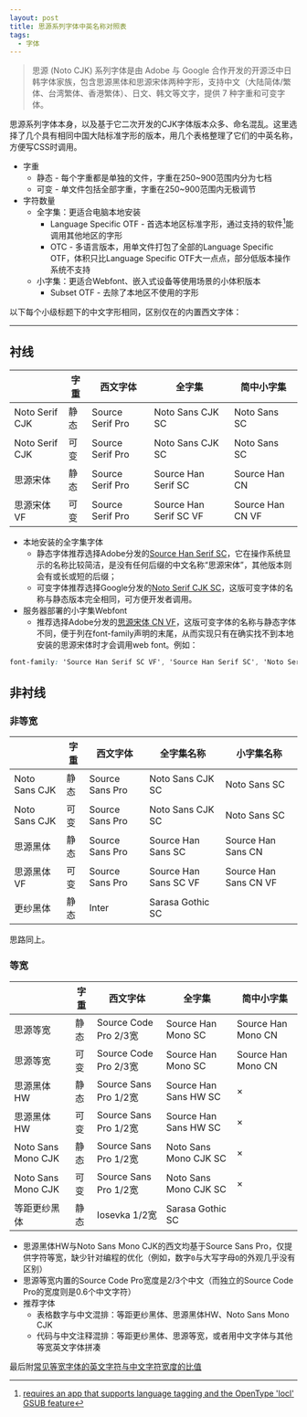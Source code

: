 ```yaml
---
layout: post
title: 思源系列字体中英名称对照表
tags:
  - 字体
---
```


> 思源 (Noto CJK) 系列字体是由 Adobe 与 Google 合作开发的开源泛中日韩字体家族，包含思源黑体和思源宋体两种字形，支持中文（大陆简体/繁体、台湾繁体、香港繁体）、日文、韩文等文字，提供 7 种字重和可变字体。

思源系列字体本身，以及基于它二次开发的CJK字体版本众多、命名混乱。这里选择了几个具有相同中国大陆标准字形的版本，用几个表格整理了它们的中英名称，方便写CSS时调用。

- 字重
	- 静态 - 每个字重都是单独的文件，字重在250~900范围内分为七档
	- 可变 - 单文件包括全部字重，字重在250~900范围内无极调节
- 字符数量
	- 全字集：更适合电脑本地安装
		- Language Specific OTF - 首选本地区标准字形，通过支持的软件[^1]能调用其他地区的字形
		- OTC - 多语言版本，用单文件打包了全部的Language Specific OTF，体积只比Language Specific OTF大一点点，部分低版本操作系统不支持
	- 小字集：更适合Webfont、嵌入式设备等使用场景的小体积版本
		- Subset OTF - 去除了本地区不使用的字形

[^1]: [requires an app that supports language tagging and the OpenType 'locl' GSUB feature](https://github.com/adobe-fonts/source-han-sans/tree/release?tab=readme-ov-file#language-specific-variable-fonts)

以下每个小级标题下的中文字形相同，区别仅在的内置西文字体：

---

## 衬线

|                | 字重  | 西文字体             | 全字集                    | 简中小字集            |
| -------------- | --- | ---------------- | ---------------------- | ---------------- |
| Noto Serif CJK | 静态  | Source Serif Pro | Noto Sans CJK SC       | Noto Sans SC     |
| Noto Serif CJK | 可变  | Source Serif Pro | Noto Sans CJK SC       | Noto Sans SC     |
| 思源宋体           | 静态  | Source Serif Pro | Source Han Serif SC    | Source Han CN    |
| 思源宋体 VF        | 可变  | Source Serif Pro | Source Han Serif SC VF | Source Han CN VF |

- 本地安装的全字集字体
	- 静态字体推荐选择Adobe分发的[Source Han Serif SC](https://github.com/adobe-fonts/source-han-serif/tree/release)，它在操作系统显示的名称比较简洁，是没有任何后缀的中文名称“思源宋体”，其他版本则会有或长或短的后缀；
	- 可变字体推荐选择Google分发的[Noto Serif CJK SC](https://github.com/notofonts/noto-cjk)，这版可变字体的名称与静态版本完全相同，可方便开发者调用。
- 服务器部署的小字集Webfont
    - 推荐选择Adobe分发的[思源宋体 CN VF](https://github.com/adobe-fonts/source-han-serif)，这版可变字体的名称与静态字体不同，便于列在font-family声明的末尾，从而实现只有在确实找不到本地安装的思源宋体时才会调用web font。例如：

``` CSS
font-family: 'Source Han Serif SC VF', 'Source Han Serif SC', 'Noto Serif CJK SC', 'Source Han Serif CN', 'Noto Serif SC', 'Source Han Serif CN VF', serif;
```

## 非衬线

### 非等宽

|               | 字重  | 西文字体            | 全字集名称                 | 小字集名称                 |
| ------------- | --- | --------------- | --------------------- | --------------------- |
| Noto Sans CJK | 静态  | Source Sans Pro | Noto Sans CJK SC      | Noto Sans SC          |
| Noto Sans CJK | 可变  | Source Sans Pro | Noto Sans CJK SC      | Noto Sans SC          |
| 思源黑体          | 静态  | Source Sans Pro | Source Han Sans SC    | Source Han Sans CN    |
| 思源黑体 VF       | 可变  | Source Sans Pro | Source Han Sans SC VF | Source Han Sans CN VF |
| 更纱黑体          | 静态  | Inter           | Sarasa Gothic SC      |                       |

思路同上。

### 等宽

|                    | 字重  | 西文字体                 | 全字集                   | 简中小字集              |
| ------------------ | --- | -------------------- | --------------------- | ------------------ |
| 思源等宽               | 静态  | Source Code Pro 2/3宽 | Source Han Mono SC    | Source Han Mono CN |
| 思源等宽               | 可变  | Source Code Pro 2/3宽 | Source Han Mono SC    | Source Han Mono CN |
| 思源黑体HW             | 静态  | Source Sans Pro 1/2宽 | Source Han Sans HW SC | ×                  |
| 思源黑体HW             | 可变  | Source Sans Pro 1/2宽 | Source Han Sans HW SC | ×                  |
| Noto Sans Mono CJK | 静态  | Source Sans Pro 1/2宽 | Noto Sans Mono CJK SC | ×                  |
| Noto Sans Mono CJK | 可变  | Source Sans Pro 1/2宽 | Noto Sans Mono CJK SC | ×                  |
| 等距更纱黑体             | 静态  | Iosevka 1/2宽         | Sarasa Gothic SC      |                    |

- 思源黑体HW与Noto Sans Mono CJK的西文均基于Source Sans Pro，仅提供字符等宽，缺少针对编程的优化（例如，数字`0`与大写字母`O`的外观几乎没有区别）
- 思源等宽内置的Source Code Pro宽度是2/3个中文（而独立的Source Code Pro的宽度则是0.6个中文字符）
- 推荐字体
	- 表格数字与中文混排：等距更纱黑体、思源黑体HW、Noto Sans Mono CJK
	- 代码与中文注释混排：等距更纱黑体、思源等宽，或者用中文字体与其他等宽英文字体拼凑

最后附[常见等宽字体的英文字符与中文字符宽度的比值](/lists/monospace-fonts-width)
